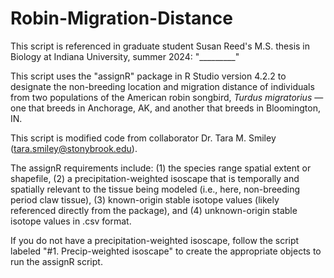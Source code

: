 # Robin-Migration-Distance
This script is referenced in graduate student Susan Reed's M.S. thesis in Biology at Indiana University, summer 2024: "_________"

This script uses the "assignR" package in R Studio version 4.2.2 to designate the non-breeding location and migration distance of individuals from two populations of the American robin songbird, <em>Turdus migratorius</em> — one that breeds in Anchorage, AK, and another that breeds in Bloomington, IN.

This script is modified code from collaborator Dr. Tara M. Smiley (tara.smiley@stonybrook.edu).

The assignR requirements include:
(1) the species range spatial extent or shapefile, 
(2) a precipitation-weighted isoscape that is temporally and spatially relevant to the tissue being modeled (i.e., here, non-breeding period claw tissue),
(3) known-origin stable isotope values (likely referenced directly from the package), and
(4) unknown-origin stable isotope values in .csv format.


If you do not have a precipitation-weighted isoscape, follow the script labeled "#1. Precip-weighted isoscape" to create the appropriate objects to run the assignR script.
